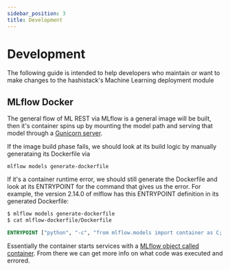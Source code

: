 ```yaml
---
sidebar_position: 3
title: Development
---
```


Development
===========

The following guide is intended to help developers who maintain or want to make changes to the hashistack's Machine
Learning deployment module

MLflow Docker
-------------

The general flow of ML REST via MLflow is a general image will be built, then it's container spins up by mounting the
model path and serving that model through a [Gunicorn server](https://gunicorn.org/).

If the image build phase fails, we should look at its build logic by manually generataing its Dockerfile via

```console
mlflow models generate-dockerfile
```

If it's a container runtime error, we should still generate the Dockerfile and look at its ENTRYPOINT for the command
that gives us the error. For example, the version 2.14.0 of mlflow has this ENTRYPOINT definition in its generated
Dockerfile:

```dockerfile
$ mlflow models generate-dockerfile
$ cat mlflow-dockerfile/Dockerfile

ENTRYPOINT ["python", "-c", "from mlflow.models import container as C; C._install_pyfunc_deps('/opt/ml/model', install_mlflow=False, enable_mlserver=False, env_manager='virtualenv'); C._serve('virtualenv')"]
```

Essentially the container starts services with a
[MLflow object called container](https://github.com/mlflow/mlflow/blob/master/mlflow/models/container/__init__.py). From
there we can get more info on what code was executed and errored.

